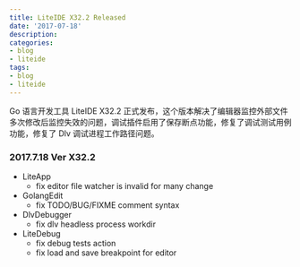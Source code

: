 ```yaml
---
title: LiteIDE X32.2 Released
date: '2017-07-18'
description:
categories:
- blog
- liteide
tags:
- blog
- liteide
---
```


Go 语言开发工具 LiteIDE X32.2 正式发布，这个版本解决了编辑器监控外部文件多次修改后监控失效的问题，调试插件启用了保存断点功能，修复了调试测试用例功能，修复了 Dlv 调试进程工作路径问题。

### 2017.7.18 Ver X32.2
* LiteApp
	* fix editor file watcher is invalid for many change
* GolangEdit
	* fix TODO/BUG/FIXME comment syntax	
* DlvDebugger
	* fix dlv headless process workdir
* LiteDebug
	* fix debug tests action
	* fix load and save breakpoint for editor
